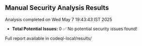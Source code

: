 ## Manual Security Analysis Results
Analysis completed on Wed May  7 19:43:43 IST 2025

* **Total Potential Issues:**        0
✅ No potential security issues found!

Full report available in codeql-local/results/
